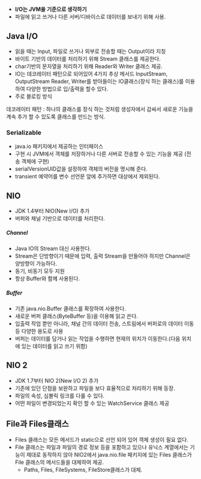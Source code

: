 # <Java IO NIO>
- **I/O는 JVM을 기준으로 생각하기**
- 파일에 읽고 쓰거나 다른 서버/디바이스로 데이터를 보내기 위해 사용.
## Java I/O

- 읽을 때는 Input, 파일로 쓰거나 외부로 전송할 때는 Output이라 지칭    
- 바이트 기반의 데이터를 처리하기 위해 Stream 클래스를 제공한다.  
- char기반의 문자열을 처리하기 위해 Reader와 Writer 클래스 제공.  
- IO는 데코레이터 패턴으로 되어있어 4가지 추상 메서드 InputStream, OutputStream Reader, Writer를 받아들이는 IO클래스(장식 하는 클래스)를 이용하여 다양한 방법으로 입/출력을 할수 있다.
- 주로 블로킹 방식

데코레이터 패턴 : 하나의 클래스를 장식 하는 것처럼 생성자에서 감싸서 새로운 기능을 계속 추가 할 수 있도록 클래스를 만드는 방식.

### Serializable
- java.io 패키지에서 제공하는 인터페이스  
- 구현 시 JVM에서 객체를 저장하거나 다른 서버로 전송할 수 있는 기능을 제공 (전송 객체에 구현)
- serialVersionUID값을 설정하여 객체의 버전을 명시해 준다.
- transient 예약어를 변수 선언문 앞에 추가하면 대상에서 제외된다.
## NIO
- JDK 1.4부터 NIO(New I/O) 추가
- 버퍼와 채널 기반으로 데이터를 처리한다.  

##### Channel
- Java IO의 Stream 대신 사용한다.
- Stream은 단방향이기 때문에 입력, 출력 Stream을 만들어야 하지만 Channel은 양방향이 가능하다.
- 동기, 비동기 모두 지원
- 항상 Buffer와 함께 사용된다.

##### Buffer
- 기존 java.nio.Buffer 클래스를 확장하여 사용한다.  
- 새로운 버퍼 클래스(ByteBuffer 등)을 이용해 읽고 쓴다. 
- 입출력 작업 뿐만 아니라, 채널 간의 데이터 전송, 스트림에서 버퍼로의 데이터 이동 등 다양한 용도로 사용
- 버퍼는 데이터를 담거나 읽는 작업을 수행하면 현재의 위치가 이동한다.(다음 위치에 있는 데이터를 읽고 쓰기 위함)

## NIO 2
- JDK 1.7부터 NIO 2(New I/O 2) 추가
- 기존에 있던 단점을 보완하고 파일을 보다 효율적으로 처리하기 위해 등장. 
- 파일의 속성, 심볼릭 링크를 다룰 수 있다.
- 어떤 파일이 변경되었는지 확인 할 수 있는 WatchService 클래스 제공

## File과 Files클래스  
- Files 클래스는 모든 메서드가 static으로 선언 되어 있어 객체 생성이 필요 없다.
- File 클래스는 파일과 파일의 경로 정보 등을 포함하고 있으나 유닉스 계열에서는 기능이 제대로 동작하지 않아 NIO2에서  java.nio.file 패키지에 있는 Files 클래스가 File 클래스의 메서드들을 대체하여 제공.
	- Paths, Files, FileSystems, FileStore클래스가 대체.